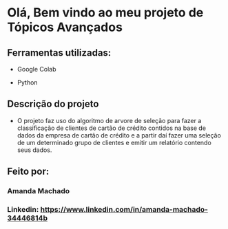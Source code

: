 
#  Olá, Bem vindo ao meu projeto de Tópicos Avançados 

## Ferramentas utilizadas:

* Google Colab

* Python

## Descrição do projeto

* O projeto faz uso do algoritmo de arvore de seleção para fazer a classificação de clientes de cartão de crédito contidos na base de dados da empresa de cartão de crédito e a partir daí fazer uma seleção de um determinado grupo de clientes e emitir um relatório contendo seus dados.

## Feito por:

### Amanda Machado

### Linkedin: https://www.linkedin.com/in/amanda-machado-34446814b
